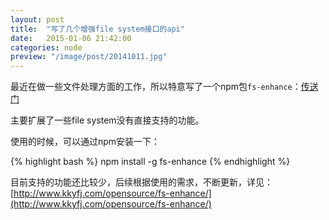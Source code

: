```yaml
---
layout: post
title:  "写了几个增强file system接口的api"
date:   2015-01-06 21:42:00
categories: node
preview: "/image/post/20141011.jpg"
---
```


最近在做一些文件处理方面的工作，所以特意写了一个npm包`fs-enhance`：[传送门](https://github.com/lujintan/fs-enhance)

主要扩展了一些file system没有直接支持的功能。

使用的时候，可以通过npm安装一下：

{% highlight bash %}
npm install -g fs-enhance
{% endhighlight %}

目前支持的功能还比较少，后续根据使用的需求，不断更新，详见：[http://www.kkyfj.com/opensource/fs-enhance/](http://www.kkyfj.com/opensource/fs-enhance/)